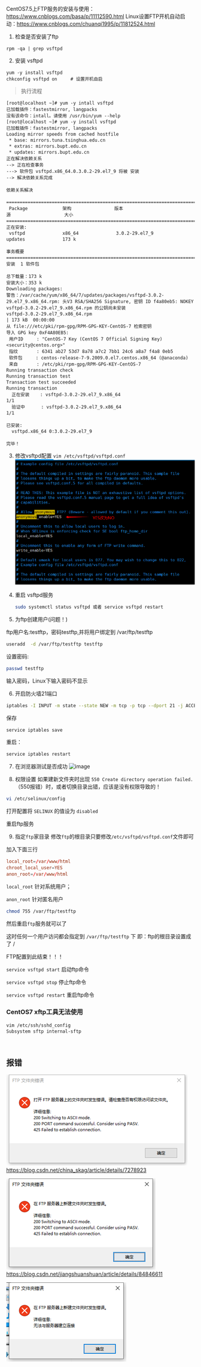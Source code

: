 

CentOS7.5上FTP服务的安装与使用：https://www.cnblogs.com/basa/p/11112590.html
Linux设置FTP开机自动启动：https://www.cnblogs.com/chuanqi1995/p/11812524.html



1. 检查是否安装了ftp

```
rpm -qa | grep vsftpd
```



2. 安装 vsftpd

```
yum -y install vsftpd
chkconfig vsftpd on     # 设置开机自启
```

> 执行流程

```
[root@localhost ~]# yum -y intall vsftpd
已加载插件：fastestmirror, langpacks
没有该命令：intall。请使用 /usr/bin/yum --help
[root@localhost ~]# yum -y install vsftpd
已加载插件：fastestmirror, langpacks
Loading mirror speeds from cached hostfile
 * base: mirrors.tuna.tsinghua.edu.cn
 * extras: mirrors.bupt.edu.cn
 * updates: mirrors.bupt.edu.cn
正在解决依赖关系
--> 正在检查事务
---> 软件包 vsftpd.x86_64.0.3.0.2-29.el7_9 将被 安装
--> 解决依赖关系完成

依赖关系解决

==================================================================================================
 Package             架构                版本                          源                    大小
==================================================================================================
正在安装:
 vsftpd              x86_64              3.0.2-29.el7_9                updates              173 k

事务概要
==================================================================================================
安装  1 软件包

总下载量：173 k
安装大小：353 k
Downloading packages:
警告：/var/cache/yum/x86_64/7/updates/packages/vsftpd-3.0.2-29.el7_9.x86_64.rpm: 头V3 RSA/SHA256 Signature, 密钥 ID f4a80eb5: NOKEY
vsftpd-3.0.2-29.el7_9.x86_64.rpm 的公钥尚未安装
vsftpd-3.0.2-29.el7_9.x86_64.rpm                                           | 173 kB  00:00:00     
从 file:///etc/pki/rpm-gpg/RPM-GPG-KEY-CentOS-7 检索密钥
导入 GPG key 0xF4A80EB5:
 用户ID     : "CentOS-7 Key (CentOS 7 Official Signing Key) <security@centos.org>"
 指纹       : 6341 ab27 53d7 8a78 a7c2 7bb1 24c6 a8a7 f4a8 0eb5
 软件包     : centos-release-7-9.2009.0.el7.centos.x86_64 (@anaconda)
 来自       : /etc/pki/rpm-gpg/RPM-GPG-KEY-CentOS-7
Running transaction check
Running transaction test
Transaction test succeeded
Running transaction
  正在安装    : vsftpd-3.0.2-29.el7_9.x86_64                                                  1/1 
  验证中      : vsftpd-3.0.2-29.el7_9.x86_64                                                  1/1 

已安装:
  vsftpd.x86_64 0:3.0.2-29.el7_9                                                                  

完毕！
```



3. 修改vsftpd配置 `vim /etc/vsftpd/vsftpd.conf`
   ![image](assets/2402369-20211229173018533-949094984.png)

   

4. 重启 vsftpd服务

   ```sh
   sudo systemctl status vsftpd 或者 service vsftpd restart
   ```

   

5. 为ftp创建用户(问题！)

ftp用户名:testftp，密码testftp,并将用户绑定到 /var/ftp/testftp

```sh
useradd  -d /var/ftp/testftp testftp
```

设置密码:

```sh
passwd testftp
```

输入密码，Linux下输入密码不显示



6. 开启防火墙21端口

```sh
iptables -I INPUT -m state --state NEW -m tcp -p tcp --dport 21 -j ACCEPT
```

保存

```sh
service iptables save
```

重启：

```sh
service iptables restart
```



7. 在浏览器测试是否成功
   ![image](https://img2020.cnblogs.com/blog/2402369/202112/2402369-20211229174654377-2035879970.png)

   

8. 权限设置
   如果建新文件夹时出现 `550 Create directory operation failed.` （550报错）时，或者切换目录出错，应该是没有权限导致的！

```sh
vi /etc/selinux/config
```

打开配置将 `SELINUX` 的值设为 `disabled`

重启ftp服务



9. 指定`ftp`家目录
   修改`ftp`的根目录只要修改`/etc/vsftpd/vsftpd.conf`文件即可

加入下面三行

```conf
local_root=/var/www/html
chroot_local_user=YES
anon_root=/var/www/html
```

`local_root` 针对系统用户；

`anon_root` 针对匿名用户

```sh
chmod 755 /var/ftp/testftp
```

然后重启`ftp`服务就可以了

这时任何一个用户访问都会指定到  `/var/ftp/testftp`  下   即：ftp的根目录设置成了 /

FTP配置到此结束！！！

`service vsftpd start` 启动ftp命令

`service vsftpd stop` 停止ftp命令

`service vsftpd restart` 重启ftp命令

### CentOS7 xftp工具无法使用

```shell
vim /etc/ssh/sshd_config
Subsystem sftp internal-sftp
```

‍

## 报错

![image](assets/2402369-20220103143959330-617575353.png)
https://blog.csdn.net/china_skag/article/details/7278923

![image](assets/2402369-20220103144413977-2098771522.png)
https://blog.csdn.net/jiangshuanshuan/article/details/84846611

![image](assets/2402369-20220103145254740-1036715787.png)

